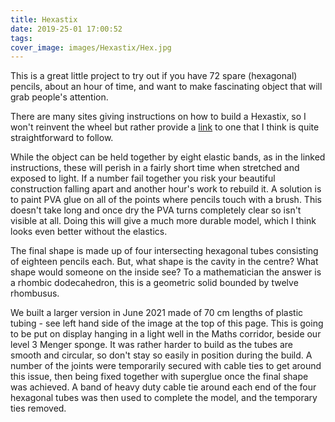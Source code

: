 ```yaml
---
title: Hexastix
date: 2019-25-01 17:00:52
tags:
cover_image: images/Hexastix/Hex.jpg
---
```

This is a great little project to try out if you have 72 spare (hexagonal) pencils, about an hour of time, and want to make fascinating object that will grab people's attention.

<p>There are many sites giving instructions on how to build a Hexastix, so I won't reinvent the wheel but rather provide a <a href="https://www.youtube.com/watch?v=DelH1S32dOg">link</a> to one that I think is quite straightforward to follow.</p>

While the object can be held together by eight elastic bands, as in the linked instructions, these will perish in a fairly short time when stretched and exposed to light.  If a number fail together you risk your beautiful construction falling apart and another hour's work to rebuild it.  A solution is to paint PVA glue on all of the points where pencils touch with a brush.  This doesn't take long and once dry the PVA turns completely clear so isn't visible at all.  Doing this will give a much more durable model, which I think looks even better without the elastics.

The final shape is made up of four intersecting hexagonal tubes consisting of eighteen pencils each.  But, what shape is the cavity in the centre?  What shape would someone on the inside see?  To a mathematician the answer is a rhombic dodecahedron, this is a geometric solid bounded by twelve rhombusus.

We built a larger version in June 2021 made of 70 cm lengths of plastic tubing - see left hand side of the image at the top of this page.  This is going to be put on display hanging in a light well in the Maths corridor, beside our level 3 Menger sponge.
It was rather harder to build as the tubes are smooth and circular, so don't stay so easily in position during the build.  A number of the joints were temporarily secured with cable ties to get around this issue, then being fixed together with superglue once the final shape was achieved.  A band of heavy duty cable tie around each end of the four hexagonal tubes was then used to complete the model, and the temporary ties removed.

